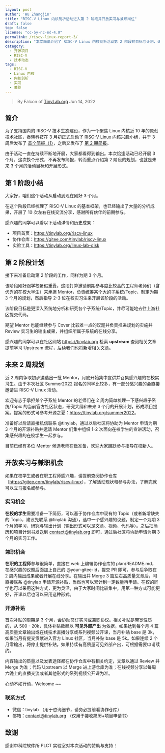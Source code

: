 ```yaml
---
layout: post
author: 'Wu Zhangjin'
title: "RISC-V Linux 内核剖析活动进入第 2 阶段并开放实习与兼职岗位"
draft: false
top: false
license: "cc-by-nc-nd-4.0"
permalink: /riscv-linux-report-3/
description: "本文简单介绍了 RISC-V Linux 内核剖析活动第 2 阶段的目标与计划，该阶段开始开放招募实习生和兼职工程师。"
category:
  - 开源项目
  - RISC-V
  - 技术动态
tags:
  - RISC-V
  - Linux 内核
  - 内核剖析
  - 实习
  - 兼职
---
```


> By Falcon of [TinyLab.org][1]
> Jun 14, 2022

## 简介

为了支持国内的 RISC-V 技术生态建设，作为一个聚焦 Linux 内核近 10 年的原创技术社区，泰晓科技在 3 月初正式启动了 [RISC-V Linux 内核兴趣小组](https://tinylab.org/riscv-linux-analyse/)，并于 3 周后发布了 [首个简报（1）](https://tinylab.org/riscv-linux-report-1/)，之后又发布了 [第 2 期简报](https://tinylab.org/riscv-linux-report-2/)。

由于活动一直在持续不断地开展，大家都看得到输出。本次恰逢活动已经开展 3 个月，这次换个形式，不再发布简报，转而重点介绍第 2 阶段的规划，也就是未来 3 个月的活动目标和开展形式。

## 第 1 阶段小结

大家好，咱们这个活动从启动到现在刚好 3 个月。

在这个阶段已经梳理了 RISC-V Linux 的基本框架，也已经输出了大量的分析成果，开展了 10 次左右在线交流分享，感谢所有伙伴的前期参与。

感兴趣的同学可以看以下活动详情和历史成果：

* 项目首页：<https://tinylab.org/riscv-linux>
* 协作仓库：<https://gitee.com/tinylab/riscv-linux>
* 实验工具：<https://tinylab.org/linux-lab-disk>

## 第 2 阶段计划

接下来准备启动第 2 阶段的工作，同样为期 3 个月。

该阶段刚好跟学校暑假重叠，这段打算邀请前期参与度比较高的工程师老师们（含优秀的在校大学生）来承担 Mentor，负责统筹某个大的子系统/Topic，制定为期 3 个月的规划，然后指导 2-3 位在校实习生来开展该阶段的活动。

该阶段目标是更深入系统地分析和研究各个子系统/Topic，并尽可能地去往上游社区提交代码。

期望 Mentor 也能继续参与 Cover 比较难一点的议题并负责推进规划的实施并 Review 实习生的输出成果，并组织所属子系统的在线分享。

感兴趣的同学可以在社区网站 <https://tinylab.org> 检索 **upstream** 查阅相关文章提前学习 Upstream 流程，后续我们也将新增相关文章。

## 未来 2 周规划

近 2 周内争取初步遴选出一批 Mentor，月底开始集中宣讲并召集感兴趣的在校实习生。由于本次社区 Summer2022 报名的同学比较多，有一部分感兴趣的会直接邀请进 RISC-V Linux 活动。

欢迎有志于承担某个子系统 Mentor 的老师们在 2 周内简单梳理一下感兴趣子系统/Topic 的当前官方社区状态，研究大纲和未来 3 个月的开展计划，形成项目提案。提案的形式可参考开源之夏：<https://tinylab.org/summer2022>。

准备好以后请直接私信联系 @tinylab，通过以后社区将协助为 Mentor 申请为期 3 个月的开源补贴并邀请 Mentor 们集中组织 1-2 次面向在校学生的宣讲活动，召集感兴趣的在校学生一起参与。

目前已经有多位 Mentor 候选老师在做准备，欢迎大家踊跃参与指导在校新人。

## 开放实习与兼职机会

如果在校学生或者在职工程师感兴趣，请提前查阅协作仓库（<https://gitee.com/tinylab/riscv-linux>），了解活动现状和参与办法，了解完就可以立马报名或参与。

### 实习机会

**在校的学生**需要准备一下简历，可以基于协作仓库中现有的 Topic（或者新增缺失的 Topic，建议先联系 @tinylab 沟通），选中一个感兴趣的议题，制定一个为期 3 个月的学习、研究与输出计划（输出形式可以是文章、视频、代码等）。之后把简历和项目计划书发送到 contact@tinylab.org 即可，通过后社区将协助申请为期 3 个月的实习工作。

### 兼职机会

**在职的工程师**参与很简单，直接在 web 上编辑协作仓库的 plan/README.md，在感兴趣的议题后面加上自己的 @your-gitee-id，提交 PR 即可，参与后争取在 2 周内输出成果或者开展在线分享。在输出并 Merge 3 篇左右高质量文章后，可直接联系 @tinylab 申请开源补贴，当然也可以累计到一定数量再申请。在校的同学也可以采用这种方式，更为灵活，由于大家时间比较集中，用第一种方式可能更好，开课以后也可以采用这种形式。

### 开源补贴

首次补贴的周期是 3 个月，会协助签订实习或兼职协议。相关补贴是带宽性质的，从 500 - 20k，具体补贴数额以 **可见外部产出** 为依据。如果达到每个月 4 篇高质量文章输出或在线技术直播分享或系列视频公开课，当月补贴 base 是 3k，如果当月有提交贡献进入官方 Linux 社区，当月补贴 base 是 5k。如果连续 2 个月零输出，将停止提供补贴，如果持续有高质量可见外部产出，可根据需要申请续约。

内容输出的质量以及发表途径都在协作仓库中有相关约定，文章以通过 Review 并 Merge 为准；代码 Upstream 以 Merge 进上游仓库为准；在线视频分享以每周六晚上的直播交流或者其他形式的系列视频公开课为准。

心动不如行动，Welcome ~~

### 联系方式

* 微信：tinylab （用于咨询细节，请务必提前看协作仓库）
* 邮箱：contact@tinylab.org （仅用于接收简历+项目申请书）

## 致谢

感谢中科院软件所 PLCT 实验室对本次活动的赞助与支持！

[1]: https://tinylab.org
